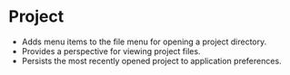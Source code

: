 # Project

- Adds menu items to the file menu for opening a project directory.
- Provides a perspective for viewing project files.
- Persists the most recently opened project to application preferences.
